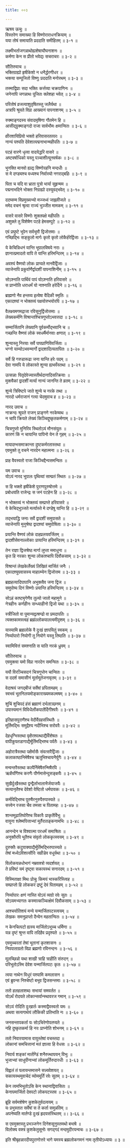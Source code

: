 ```yaml
---
title: ००३

---
```

ऋषय ऊचुः ॥  
विस्तरेण समाख्या हि विष्णोराराधनक्रियाम् ॥  
यया तोषं समायाति प्रददाति समीहितम् ॥ ३-१ ॥  
  
लक्ष्मीभर्ताजगन्नाथोह्यशेषाघौघनाशनः ॥  
कर्मणा केन स प्रीतो भवेद्यः सचराचरः ॥ ३-२ ॥  
  
सौतिरुवाच ॥  
भक्तिग्राह्यो हृषीकेशो न धनैर्द्धरणीधर ॥  
भक्त्या सम्पूजितो विष्णुः प्रददाति मनोरथम् ॥ ३-३ ॥  
  
तस्माद्विप्राः सदा भक्तिः कर्त्तव्या चक्रपाणिनः ॥  
जनेनापि जगन्नाथः पूजितः क्लेशहा भवेत् ॥ ३-४ ॥  
  
परितोषं व्रजत्याशुतृषितस्तु जलैर्यथा ॥  
अत्रापि श्रूयते विप्रा आख्यानं पापनाशनम् ॥ ३-५ ॥  
  
रुक्माङ्गदस्य संवादमृषिणा गौतमेन हि ॥  
आसीद्ग्रुक्माङ्गदो राजा सार्वभौमः क्षमान्वितः ॥ ३-६ ॥  
  
क्षीरशायिप्रियो भक्तो हरिवासरतत्परः ॥  
नान्यं पश्यति देवेशात्पद्मनाभान्महीपतिः ॥ ३-७ ॥  
  
पटहं वारणे धृत्वा वादयेद्धरि वासरे ॥  
अष्टवर्षाधिको यस्तु पञ्चाशीत्यूनवर्षकः ॥ ३-८ ॥  
  
भुनक्ति मानवो ह्यद्य विष्णोरहनि मन्दधीः ॥  
स मे दण्ड्यश्च वध्यश्च निर्वास्यो नगराद्बहिः ॥ ३-९ ॥  
  
पिता च यदि वा भ्राता पुत्रो भार्या सुहृन्मम ॥  
पद्मनाभदिने भोक्ता निग्राह्यो दस्युवद्भवेत् ॥ ३-१० ॥  
  
ददघ्वम्म विप्रमुख्यभ्यो मज्जध्वं जाह्नवीजले ॥  
ममेद वचनं श्रृत्वा राज्यं भुञ्जीत मामकम् ॥ ३-११ ॥  
  
वासरे वासरे विष्णोः शुक्लपक्षे महीपतिः ॥  
अशुक्ले तु विशेषेण पटहे हेमसम्पुटे ॥ ३-१२ ॥  
  
एवं प्रघुष्टे भूपेन सर्वभूमौ द्विजोत्तमाः ॥  
गच्छिद्भिः सङ्कुलो मार्गः कृतो कृतो लोकैर्हरेर्द्विजाः ॥ ३-१३ ॥  
  
ये केचिन्निधनं यान्ति भूपालविषये नराः ॥  
ज्ञानात्प्रमादतो वापि ते यान्ति हरिमन्दिरम् ॥ ३-१४ ॥  
  
अवश्यं वैष्णवो लोकः प्राप्यते मानवैर्द्विजाः ॥  
व्याजेनापि प्रकुर्वाणैर्द्वादशीं पापनाशिनीम् ॥ ३-१५ ॥  
  
सोऽश्नाति पार्थिवं पापं योऽश्नाति हरिवासरे ॥  
स प्राप्नोति धराधर्मं यो नाश्नाति हरेर्दिने ॥ ३-१६ ॥  
  
ब्राह्मणो नैव हन्तव्य इत्येषा वैदिकी स्मृतिः ॥  
एकादश्यां न भोक्तव्यं पक्षयोरुभयोरपि ॥ ३-१७ ॥  
  
वैलक्ष्यमगमद्राजा रविसूनुर्द्विजोत्तमाः ॥  
लेख्यकर्मणि विश्रान्तश्चित्रगुप्तोऽभवत्तदा ॥ ३-१८ ॥  
  
सम्मार्जितानि लेख्यानि पूर्वकर्मोद्भवानि च ॥  
गच्छन्ति वैष्णवं लोकं स्वधर्मैर्मानवाः क्षणात् ॥ ३-१९ ॥  
  
शून्यास्तु निरयाः सर्वे पापप्राणिविवर्जिताः ॥  
भग्नो याम्योऽभवन्मार्गो द्वादशादित्यतापितः ॥ ३-२० ॥  
  
सर्वे हि गरुडारूढा जना यान्ति हरेः पदम् ॥  
देवा नामपि ये लोकास्ते शून्या ह्यभवँस्तथा ॥ ३-२१ ॥  
  
उत्सन्नाः पितृदेवेज्यास्तीर्थदानादिसत्क्रियाः ॥  
मुक्त्वैकां द्वादशीं मर्त्या नान्यं जानन्ति ते व्रतम् ॥ ३-२२ ॥  
  
शून्ये त्रिविष्टपे जाते शून्ये च नरके तथा ॥  
नारदो धर्मराजानं गत्वा चेदमुवाच ह ॥ ३-२३ ॥  
  
नारद उवाच ॥  
नाक्रन्दः श्रूयते राजन् प्राङ्गणे नरकेष्वथ ॥  
न चापि क्रियते लेख्यं किञ्चिद्दुष्कृतकर्मणाम् ॥ ३-२४ ॥  
  
चित्रगुप्तो मुनिरिव स्थितोऽयं मौनसंयुतः ॥  
कारणं किं न चायान्ति पापिनो येन ते गृहम् ॥ ३-२५ ॥  
  
मायादम्भसमाक्रान्ता दुष्टकर्मरतास्तथा ॥  
एवमुक्ते तु वचने नारदेन महात्मना ॥ ३-२६ ॥  
  
प्राह वैवस्वतो राजा किञ्चिद्दैन्यसमन्वितः ॥  
  
यम उवाच ॥  
योऽयं नारद भूपालः पृथिव्यां साम्प्रतं स्थितः ॥ ३-२७ ॥  
  
स हि भक्तो हृषीकेशे पुराणपुरुषोत्तमे ॥  
प्रबोधयति राजेन्द्रः स जनं पटहेन हि ॥ ३-२८ ॥  
  
न भोक्तव्यं न भोक्तव्यं सम्प्राप्ते हरिवासरे ॥  
ये केचिद्भुञ्जते मर्त्यास्ते मे दण्डेषु यान्ति हि ॥ ३-२९ ॥  
  
तद्भयाद्धि जनाः सर्वे द्वादशीं समुपासते ॥  
व्याजेनापि मुनुश्रेष्ठ द्वादश्यां समुपोषिताः ॥ ३-३० ॥  
  
प्रयान्ति वैष्णवं लोकं दाहप्रलयवर्जितम् ॥  
द्वादशीसेवनाल्लोकाः प्रायान्ति हरिमन्दिरम् ॥ ३-३१ ॥  
  
तेन राज्ञा द्विजश्रेष्ठ मार्गा लुप्ता ममाधुना ॥  
कृत हि नरकाः शून्या लोकाश्चापि दिवौकसाम् ॥ ३-३२ ॥  
  
विश्रान्तं लेखकेर्लेख्यं लिखितं मार्जितं जनैः ।  
एकादश्युपवासस्य माहात्म्येन द्विजोत्तम ॥ ३-३३ ॥  
  
ब्रह्महत्यादिपापानि अभुक्त्वैव जना द्विज ॥  
समुपोष्य दिनं विष्णोः प्रयान्ति हरिमन्दिरम् ॥ ३-३४ ॥  
  
सोऽहं काष्टमृगेणैव तुल्यो जातो महामुने ॥  
नेत्रहीनः कर्णहीनः सन्ध्याहीनो द्विजो यथा ॥ ३-३५ ॥  
  
स्त्रीजितो वा पुमान्यद्वत्षण्ढो वा प्रमदापतिः ॥  
त्यक्तकामस्त्वहं ब्रह्मंल्लोकपालत्वमीदृशम् ॥ ३-३६ ॥  
  
यास्यामि ब्रह्मलोके वै दुःखं ज्ञापयितुं स्वकम् ॥  
निर्व्यापारो नियोगी तु नियोगे यस्तु तिष्ठति ॥ ३-३७ ॥  
  
स्वामिवित्तं समश्नाति स याति नरकं ध्रुवम् ॥  
  
सौतिरुवाच ॥  
एवमुक्त्वा यमो विप्रा नारदेन समन्वितः ॥ ३-३८ ॥  
  
ययौ विरञ्चिसदनं चित्रगुप्तेन चान्वितः ॥  
स ददर्श समासीनं मूर्तामूर्तजनावृतम् ॥ ३-३९ ॥  
  
वेदाश्रयं जगद्बीजं सर्वेषां प्रपितामहम् ॥  
स्वभवं भूतनिलयमोङ्काराख्यमकल्मषम् ॥ ३-४० ॥  
  
शुचिं शुचिपदं हंसं ब्रह्माणं दर्भलाञ्छनम् ॥  
उपास्यमानं विविधैर्लोकपालैर्दिगीश्वरैः ॥ ३-४१ ॥  
  
इतिहासपुराणैश्च वेदौर्वेग्रहसंस्थितैः ॥  
मूर्तिमद्भिः समुद्रैश्य नदीभिश्च सरोवरैः ॥ ३-४२ ॥  
  
देहधृग्भिस्तथा वृक्षैरश्वत्थाद्यैर्विशेषतः ॥  
वापीकूपतडागाद्यैर्मूर्तिमद्भिश्च पर्वतैः ॥ ३-४३ ॥  
  
अहोरात्रैस्तथा पक्षैर्मासैः संवत्सरैर्द्विजाः ॥  
कलाकाष्ठानिमेषैश्च ऋतुभिश्चायनैर्युगैः ॥ ३-४४ ॥  
  
मन्वन्तरैस्तथा कल्पैर्निमेषैरुन्मिषैरपि ।  
ऋक्षैर्योगैश्च करणैः पौर्णमासेन्दुसङ्क्षयैः ॥ ३-४५ ॥  
  
सुखैर्दुःखैस्तथा द्वन्द्वैर्लाभालाभैर्जयाजयैः ॥  
सत्यानृतैश्च देवेशो वेष्टितो धर्मपावकः ॥ ३-४६ ॥  
  
कर्मविद्भिश्च पुरुषैरनुरुपैरुपास्यते ॥  
सत्त्वेन रजसा चैव तमसा च पितामहः ॥ ३-४७ ॥  
  
शान्तमूढातिघोरैश्च विकारैः प्राकृतैर्विभुः ॥  
वायुना श्लेष्मपित्ताभ्यां मूर्तैरातङ्कनामभिः ॥ ३-४८ ॥  
  
आनन्देन च विश्वात्मा परधर्मं समाश्रितः ॥  
अनुक्तैरपि भूतैश्च संवृतो लोककृत्स्वयम् ॥ ३-४९ ॥  
  
दुरुक्तैः कटुवाक्याद्यैर्मूर्तिमद्भिरुपास्यते ॥  
तेषां मध्येऽविशत्सौरिः सव्रीडेव वधूर्यथा ॥ ३-५० ॥  
  
विलोकयन्नधोभागं नम्रवक्त्रो व्यदर्शयत् ॥  
ते प्रविष्टं यमं दृष्ट्वा सकायस्थं सनारदम् ॥ ३-५१ ॥  
  
विस्मिताक्षा मिथः प्रोचुः किमयं भास्करिस्त्विह ॥  
सम्प्राप्तो हि लोककरं द्रष्टुं देवं पितामहम् ॥ ३-५२ ॥  
  
निर्व्यापारः क्षणं नास्ति योऽयं व्यग्रो रवेः सुतः ॥  
सोऽयमभ्यागतः कस्मात्कञ्चित्क्षेमं दिवौकसाम् ॥ ३-५३ ॥  
  
आश्चर्यातिशयं मन्ये यन्मार्जितपटस्त्वयम् ॥  
लेखकः समनुप्राप्तो दैन्येन महतान्वितः ॥ ३-५४ ॥  
  
न केनचित्पटो ह्यस्य मार्जितोऽभूच्च धर्मिणा ॥  
यन्न दृष्टं श्रुन्त वापि तदिहैव प्रदृश्यते ॥ ३-५५ ॥  
  
एवमुच्चरतां तेषां भूतानां कृतशासनः ॥  
निपपाताग्रतो विप्रा ब्रह्मणो रविनन्दनः ॥ ३-५६ ॥  
  
मूलच्छिन्नो यथा शाखी त्राहि त्राहीति संरुदन् ॥  
परिभूतोऽस्मि देवेश यन्मार्जितपटः कृतः ॥ ३-५७ ॥  
  
त्वया नाथेन विधुरं पश्यामि कमलासन ॥  
एवं ब्रुवन्स निश्चेष्टो बभूव द्विजसन्त्तमाः ॥ ३-५८ ॥  
  
ततो हलहलाशब्दः सभायां समवर्तत ॥  
योऽर्थं रोदयते लोकान्सर्वान्स्थावरज गमान् ॥ ३-५९ ॥  
  
सोऽयं रोदिति दुःखार्तः कस्माद्वैवस्वतो यमः ॥  
अथवा सत्यगाथेयं लौकिकी प्रतिभाति नः ॥ ३-६० ॥  
  
जनसन्तापकर्ता यः सोऽचिरेणोपतप्यते ॥  
नहि दुष्कृतकर्मा हि नरः प्राप्नोति शोभनम् ॥ ३-६१ ॥  
  
ततो निवारयामास वायुस्तेषां वचस्तदा ॥  
लोकानां समचित्तानां मतं ज्ञात्वा हि वेधसः ॥ ३-६२ ॥  
  
निवार्य शङ्कां मार्तण्डिं शनैरुत्थापयन् विभुः ॥  
भुजाभ्यां साधुपीनाभ्यां लोकमूर्तिरुदारधीः ॥ ३-६३ ॥  
  
विह्वलं तं पलायन्तमासने सन्न्यवेशयत् ॥  
सकायस्थमुवाचेदं व्योममूर्तिं रवेः सुतम् ॥ ३-६४ ॥  
  
केन त्वमभिभूतोऽसि केन स्थानाद्विवासितः ॥  
केनापमार्जितो देवपटो लोकपटस्तव ॥ ३-६५ ॥  
  
ब्रूहि सर्वमशेषेण कुशकेतुर्वदत्वयम् ॥  
यः प्रभुस्तात सर्वेषां स ते कर्ता समुन्नतिम् ॥  
अपनेष्यति मार्तण्डे दुःखं हृदयसंस्थितम् ॥। ३-६६ ॥  
  
स एवमुक्तस्तु प्रभञ्जनेन दिनेशसूनुस्तमथो बभाषे ॥  
विलोक्य वक्त्रं कुशकेतुसूनोः सगद्गदं मन्दमुदीरयन्वचः ॥ ३-६७ ॥  
  
इति श्रीबृहन्नारदीयपुराणोत्तरे भागे यमस्य ब्रह्मलोकगमनं नाम तृतीयोऽध्यायः ॥ ३ ॥